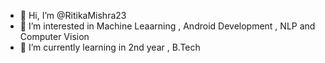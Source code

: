 - 👋 Hi, I’m @RitikaMishra23
- 👀 I’m interested in Machine Leaarning , Android Development , NLP and Computer Vision
- 🌱 I’m currently learning in 2nd year , B.Tech


<!---
RitikaMishra23/RitikaMishra23 is a ✨ special ✨ repository because its `README.md` (this file) appears on your GitHub profile.
You can click the Preview link to take a look at your changes.
--->
